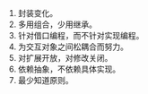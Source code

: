 1. 封装变化。
2. 多用组合，少用继承。
3. 针对借口编程，而不针对实现编程。
4. 为交互对象之间松耦合而努力。
5. 对扩展开放，对修改关闭。
6. 依赖抽象，不依赖具体实现。
7. 最少知道原则。